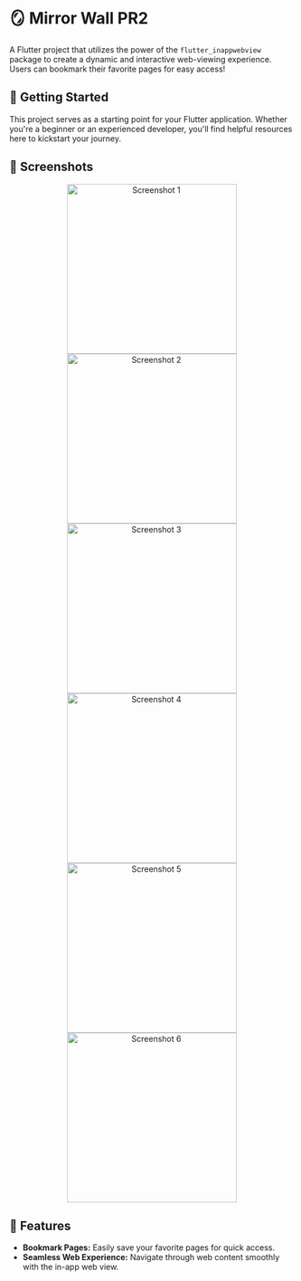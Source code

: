 # 🪞 Mirror Wall PR2

A Flutter project that utilizes the power of the `flutter_inappwebview` package to create a dynamic and interactive web-viewing experience. Users can bookmark their favorite pages for easy access!

## 🚀 Getting Started

This project serves as a starting point for your Flutter application. Whether you're a beginner or an experienced developer, you'll find helpful resources here to kickstart your journey.




<h2>📸 Screenshots</h2>
<div align="center">
    <img src="https://github.com/tvishabhatt/Mirror_wall-Pr2/assets/122964289/4d487dfa-5423-4472-a86c-b3efc041c4bb" width="300" alt="Screenshot 1">
    <img src="https://github.com/tvishabhatt/Mirror_wall-Pr2/assets/122964289/41dc32b5-fc4f-4714-b456-8e54d0f901ed" width="300" alt="Screenshot 2">
    <img src="https://github.com/tvishabhatt/Mirror_wall-Pr2/assets/122964289/96356620-7bdf-454f-b593-f1c636d88fbf" width="300" alt="Screenshot 3">
    <img src="https://github.com/tvishabhatt/Mirror_wall-Pr2/assets/122964289/8b1eaf56-6d28-40a5-b3c0-d3cdd462ac0c" width="300" alt="Screenshot 4">
    <img src="https://github.com/tvishabhatt/Mirror_wall-Pr2/assets/122964289/b9b750f3-ba07-4f8f-af64-283ee2ebc71c" width="300" alt="Screenshot 5">
    <img src="https://github.com/tvishabhatt/Mirror_wall-Pr2/assets/122964289/62722d8e-50c7-4226-a72d-45cd5adc4df4" width="300" alt="Screenshot 6">
</div>

## 🌟 Features

- **Bookmark Pages:** Easily save your favorite pages for quick access.
- **Seamless Web Experience:** Navigate through web content smoothly with the in-app web view.
